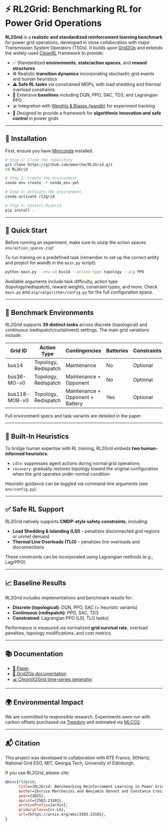 # ⚡ RL2Grid: Benchmarking RL for Power Grid Operations

**RL2Grid** is a **realistic and standardized reinforcement learning benchmark** for power grid operations, developed in close collaboration with major Transmission System Operators (TSOs). It builds upon [Grid2Op](https://github.com/rte-france/Grid2Op) and extends the widely-used [CleanRL](https://github.com/vwxyzjn/cleanrl) framework to provide:

- ✅ Standardized **environments**, **state/action spaces**, and **reward structures**  
- ♻️ Realistic **transition dynamics** incorporating stochastic grid events and human heuristics  
- ⚠️ **Safe RL tasks** via constrained MDPs, with load shedding and thermal overload constraints  
- 🧪 Extensive **baselines** including DQN, PPO, SAC, TD3, and Lagrangian PPO  
- 📊 Integration with [Weights & Biases (wandb)](https://wandb.ai/home) for experiment tracking  
- 🧠 Designed to provide a framework for **algorithmic innovation and safe control** in power grids

---

## 🔧 Installation

First, ensure you have [Miniconda](https://docs.anaconda.com/free/miniconda/) installed.

```bash
# Step 1: Clone the repository
git clone https://github.com/emarche/RL2Grid.git
cd RL2Grid

# Step 2: Create the environment
conda env create -f conda_env.yml

# Step 3: Activate the environment
conda activate rl2grid

# Step 4: Install RL2Grid
pip install .
```

---

## 🚀 Quick Start

Before running an experiment, make sure to unzip the action spaces `env/action_spaces.zip`!

To run training on a predefined task (remember to set up the correct entity and project for wandb in the `main.py` script):

```bash
python main.py --env-id bus14 --action-type topology --alg PPO
```

Available arguments include task difficulty, action type (topology/redispatch), reward weights, constraint types, and more. Check `main.py` and `alg/<algorithm>/config.py` for the full configuration space.

---

## 🧪 Benchmark Environments

RL2Grid supports **39 distinct tasks** across discrete (topological) and continuous (redispatch/curtailment) settings. The main grid variations include:

| Grid ID          | Action Type         | Contingencies            | Batteries | Constraints | Difficulty Levels |
|------------------|---------------------|---------------------------|-----------|-------------|-------------------|
| bus14            | Topology, Redispatch | Maintenance               | No        | Optional    | 0-1                 |
| bus36-MO-v0      | Topology, Redispatch | Maintenance + Opponent    | No        | Optional    | 0–4               |
| bus118-MOB-v0    | Topology, Redispatch | Maintenance + Opponent + Battery | Yes       | Optional    | 0–4               |

Full environment specs and task variants are detailed in the paper.

---

## 🧠 Built-In Heuristics

To bridge human expertise with RL training, RL2Grid embeds **two human-informed heuristics**:

- `idle`: suppresses agent actions during normal grid operations
- `recovery`: gradually restores topology toward the original configuration when the grid operates under normal condition

Heuristic guidance can be toggled via command-line arguments (see `env/config.py`).

---

## ✅ Safe RL Support

RL2Grid natively supports **CMDP-style safety constraints**, including:

- **Load Shedding & Islanding (LSI)** – penalizes disconnected grid regions or unmet demand
- **Thermal Line Overloads (TLO)** – penalizes line overloads and disconnections

These constraints can be incorporated using Lagrangian methods (e.g., LagrPPO).

---

## 📈 Baseline Results

RL2Grid includes implementations and benchmark results for:

- **Discrete (topological)**: DQN, PPO, SAC (+ heuristic variants)
- **Continuous (redispatch)**: PPO, SAC, TD3
- **Constrained**: Lagrangian PPO (LSI, TLO tasks)

Performance is measured via normalized **grid survival rate**, overload penalties, topology modifications, and cost metrics.

---

## 📚 Documentation

- [📄 Paper](https://arxiv.org/pdf/2503.23101)  
- [🧠 Grid2Op documentation](https://grid2op.readthedocs.io/)  
- [📊 ChroniX2Grid time-series generator](https://github.com/BDonnot/ChroniX2Grid)  

---

## 🌍 Environmental Impact

We are committed to responsible research. Experiments were run with carbon offsets purchased via [Treedom](https://www.treedom.net) and estimated via [MLCO2](https://mlco2.github.io/impact).

---

## 📬 Citation

This project was developed in collaboration with RTE France, 50Hertz, National Grid ESO, MIT, Georgia Tech, University of Edinburgh.

If you use RL2Grid, please cite:

```bibtex
@misc{rl2grid,
      title={RL2Grid: Benchmarking Reinforcement Learning in Power Grid Operations}, 
      author={Enrico Marchesini and Benjamin Donnot and Constance Crozier and Ian Dytham and Christian Merz and Lars Schewe and Nico Westerbeck and Cathy Wu and Antoine Marot and Priya L. Donti},
      year={2025},
      eprint={2503.23101},
      archivePrefix={arXiv},
      primaryClass={cs.LG},
      url={https://arxiv.org/abs/2503.23101}, 
}
```